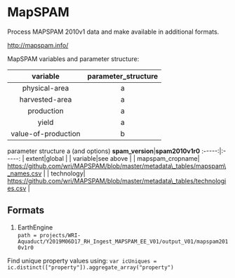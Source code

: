 # MapSPAM
Process MAPSPAM 2010v1 data and make available in additional formats.  

http://mapspam.info/  

MapSPAM variables and parameter structure:

**variable**|**parameter\_structure**
:-----:|:-----:
physical-area|a
harvested-area|a
production|a
yield|a
value-of-production|b

parameter structure a (and options)
**spam\_version**|**spam2010v1r0**
:-----:|:-----:
| extent|global |
| variable|see above |
| mapspam\_cropname| https://github.com/wri/MAPSPAM/blob/master/metadata\_tables/mapspam\_names.csv |
| technology| https://github.com/wri/MAPSPAM/blob/master/metadata\_tables/technologies.csv |









## Formats

1. EarthEngine  
`path = projects/WRI-Aquaduct/Y2019M06D17_RH_Ingest_MAPSPAM_EE_V01/output_V01/mapspam2010v1r0`  


Find unique property values using:
`var icUniques = ic.distinct(["property"]).aggregate_array("property")`


